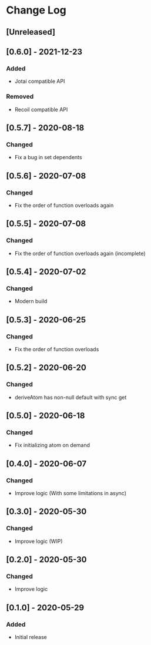 # Change Log

## [Unreleased]

## [0.6.0] - 2021-12-23
### Added
- Jotai compatible API
### Removed
- Recoil compatible API

## [0.5.7] - 2020-08-18
### Changed
- Fix a bug in set dependents

## [0.5.6] - 2020-07-08
### Changed
- Fix the order of function overloads again

## [0.5.5] - 2020-07-08
### Changed
- Fix the order of function overloads again (incomplete)

## [0.5.4] - 2020-07-02
### Changed
- Modern build

## [0.5.3] - 2020-06-25
### Changed
- Fix the order of function overloads

## [0.5.2] - 2020-06-20
### Changed
- deriveAtom has non-null default with sync get

## [0.5.0] - 2020-06-18
### Changed
- Fix initializing atom on demand

## [0.4.0] - 2020-06-07
### Changed
- Improve logic (With some limitations in async)

## [0.3.0] - 2020-05-30
### Changed
- Improve logic (WIP)

## [0.2.0] - 2020-05-30
### Changed
- Improve logic

## [0.1.0] - 2020-05-29
### Added
- Initial release
